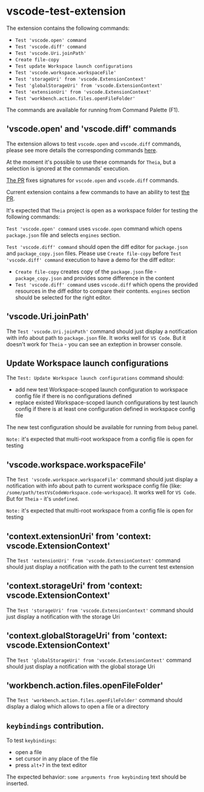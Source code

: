 # vscode-test-extension 

The extension contains the following commands: 
- `Test 'vscode.open' command`
- `Test 'vscode.diff' command`
- `Test 'vscode.Uri.joinPath'`
- `Create file-copy`
- `Test update Workspace launch configurations`
- `Test 'vscode.workspace.workspaceFile'`
- `Test 'storageUri' from 'vscode.ExtensionContext'`
- `Test 'globalStorageUri' from 'vscode.ExtensionContext'`
- `Test 'extensionUri' from 'vscode.ExtensionContext'`
- `Test 'workbench.action.files.openFileFolder'`

The commands are available for running from Command Palette (F1).

## 'vscode.open' and 'vscode.diff' commands
The extension allows to test `vscode.open` and `vscode.diff` commands, please see more details the corresponding commands [here](https://code.visualstudio.com/api/references/commands#commands).

At the moment it's possible to use these commands for `Theia`, but a selection is ignored at the commands' execution.

[The PR](https://github.com/eclipse-theia/theia/pull/8334) fixes signatures for `vscode.open` and `vscode.diff` commands.

Current extension contains a few commands to have an ability to test [the PR](https://github.com/eclipse-theia/theia/pull/8334).

It's expected that `Theia` project is open as a workspace folder for testing the following commands:

`Test 'vscode.open' command` uses `vscode.open` command which opens `package.json` file and selects `engines` section.

`Test 'vscode.diff' command` should open the diff editor for `package.json` and `package_copy.json` files.
Please use `Create file-copy` before `Test 'vscode.diff' command` execution to have a demo for the diff editor:
- `Create file-copy` creates copy of the `package.json` file - `package_copy.json` and provides some difference in the content
- `Test 'vscode.diff' command` uses `vscode.diff` which opens the provided resources in the diff editor to compare their contents. `engines` section should be selected for the right editor.

## 'vscode.Uri.joinPath'
The `Test 'vscode.Uri.joinPath'` command should just display a notification with info about path to `package.json` file. It works well for `VS Code`. But it doesn't work for `Theia` - you can see an exteption in browser console.

## Update Workspace launch configurations
The `Test: Update Workspace launch configurations` command should: 
- add new test Workspace-scoped launch configuration to workspace config file if there is no configurations defined
- replace existed Workspace-scoped launch configurations by test launch config if there is at least one configuration defined in workspace config file

The new test configuration should be available for running from `Debug` panel.

`Note:` it's expected that multi-root workspace from a config file is open for testing

## 'vscode.workspace.workspaceFile'
The `Test 'vscode.workspace.workspaceFile'` command should just display a notification with info about path to current workspace config file (like: `/some/path/testVsCodeWorkspace.code-workspace`). It works well for `VS Code`. But for `Theia` - it's `undefined`.

`Note:` it's expected that multi-root workspace from a config file is open for testing

## 'context.extensionUri' from 'context: vscode.ExtensionContext'
The `Test 'extensionUri' from 'vscode.ExtensionContext'` command should just display a notification with the path to the current test extension

## 'context.storageUri' from 'context: vscode.ExtensionContext'
The `Test 'storageUri' from 'vscode.ExtensionContext'` command should just display a notification with the storage Uri

## 'context.globalStorageUri' from 'context: vscode.ExtensionContext'
The `Test 'globalStorageUri' from 'vscode.ExtensionContext'` command should just display a notification with the global storage Uri

## 'workbench.action.files.openFileFolder'
The `Test 'workbench.action.files.openFileFolder'` command should display a dialog which allows to open a file or a directory 

## `keybindings` contribution.
To test `keybindings`:

- open a file
- set cursor in any place of the file
- press `alt+7` in the text editor

The expected behavior: `some arguments from keybinding` text should be inserted.
